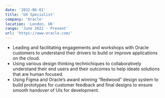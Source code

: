 ```yaml
---
date: '2022-06-01'
title: 'UX Specialist'
company: 'Oracle'
location: 'London, UK'
range: 'June 2022 - Present'
url: 'https://www.oracle.com/'
---
```


- Leading and facilitating engagements and workshops with Oracle customers to understand their drivers to build or improve applications on the cloud.
- Using various design thinking technichiques to collaboratively understand their end users and their outcomes to help ideate solutions that are human focused.
- Using Figma and Oracle’s award winning “Redwood” design system to build prototypes for customer feedback and final designs to ensure smooth handover of UIs for development.
